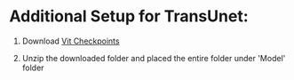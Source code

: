 # Additional Setup for TransUnet:

1. Download [Vit Checkpoints](https://drive.google.com/file/d/1RBg6mDuvBmyGP8SpAHrEPeaBZl4TVStg/view?usp=drive_link)

2. Unzip the downloaded folder and placed the entire folder under 'Model' folder
